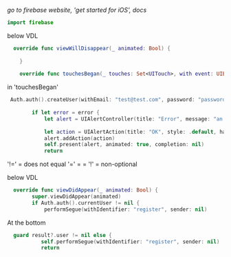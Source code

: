 *go to firebase website, 'get started for iOS', docs*

```swift
import firebase 
```

below VDL 

```swift
  override func viewWillDisappear(_ animated: Bool) {
      
    }
    
    override func touchesBegan(_ touches: Set<UITouch>, with event: UIEvent?) {
```

in 'touchesBegan'
```swift
 Auth.auth().createUser(withEmail: "test@test.com", password: "password") result, error in
        
        if let error = error {
            let alert = UIAlertController(title: "Error", message: "an error has occurred", preferrredStyle: .alert)
            
            let action = UIAlertAction(title: "OK", style: .default, handler: nil)
            alert.addAction(action)
            self.present(alert, animated: true, completion: nil)
            return
```
'!=' = does not equal
'=' = =
'!' = non-optional

below VDL

```swift
  override func viewDidAppear(_ animated: Bool) {
        super.viewDidAppear(animated)
        if Auth.auth().currentUser != nil {
            performSegue(withIdentifier: "register", sender: nil)
 ```
 
 At the bottom
 
 ```swift
   guard result?.user != nil else {
            self.performSegue(withIdentifier: "register", sender: nil)
            return
 ```

